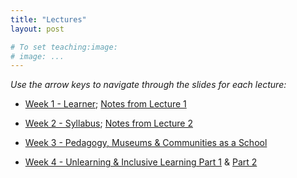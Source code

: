 ```yaml
---
title: "Lectures"
layout: post

# To set teaching:image:
# image: ...
---
```


*Use the arrow keys to navigate through the slides for each lecture:*

+ [Week 1 - Learner](https://tchoi8.github.io/teachingasart/lecture1.html#/); [Notes from Lecture 1](https://github.com/teachingasart/2019/blob/master/Lecture%20Notes/lecture-1.md)

+ [Week 2 - Syllabus](https://tchoi8.github.io/teachingasart/lecture3-2019.html#/); [Notes from Lecture 2](https://github.com/teachingasart/2019/blob/master/Lecture%20Notes/lecture-2.md)

+ [Week 3 - Pedagogy, Museums & Communities as a School](https://tchoi8.github.io/teachingasart/2019_lecture3.html#/)

+ [Week 4 - Unlearning & Inclusive Learning Part 1](https://tchoi8.github.io/teachingasart/lecture5#/) & [Part 2](https://tchoi8.github.io/teachingasart/lecture6#/)